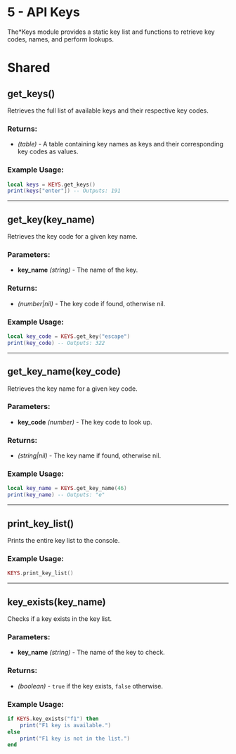 # 5 - API Keys

The*Keys module provides a static key list and functions to retrieve key codes, names, and perform lookups.

# Shared

## get_keys()
Retrieves the full list of available keys and their respective key codes.

### Returns:
- *(table)* - A table containing key names as keys and their corresponding key codes as values.

### Example Usage:
```lua
local keys = KEYS.get_keys()
print(keys["enter"]) -- Outputs: 191
```
---

## get_key(key_name)
Retrieves the key code for a given key name.

### Parameters:
- **key_name** *(string)* - The name of the key.

### Returns:
- *(number|nil)* - The key code if found, otherwise nil.

### Example Usage:
```lua
local key_code = KEYS.get_key("escape")
print(key_code) -- Outputs: 322
```
---

## get_key_name(key_code)
Retrieves the key name for a given key code.

### Parameters:
- **key_code** *(number)* - The key code to look up.

### Returns:
- *(string|nil)* - The key name if found, otherwise nil.

### Example Usage:
```lua
local key_name = KEYS.get_key_name(46)
print(key_name) -- Outputs: "e"
```
---

## print_key_list()
Prints the entire key list to the console.

### Example Usage:
```lua
KEYS.print_key_list()
```
---

## key_exists(key_name)
Checks if a key exists in the key list.

### Parameters:
- **key_name** *(string)* - The name of the key to check.

### Returns:
- *(boolean)* - `true` if the key exists, `false` otherwise.

### Example Usage:
```lua
if KEYS.key_exists("f1") then
    print("F1 key is available.")
else
    print("F1 key is not in the list.")
end
```